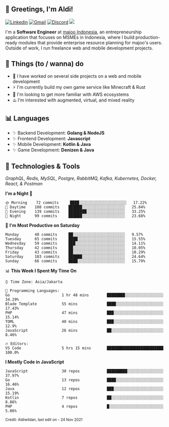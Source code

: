 <!-- Greetings -->
## 👋 Greetings, I'm Aldi!

<!-- Social Media -->
[![Linkedin](https://img.shields.io/badge/-aldiwildan-blue?style=flat&logo=Linkedin&logoColor=white)](https://www.linkedin.com/in/aldiwildan/)
[![Gmail](https://img.shields.io/badge/-aldiwild77@gmail.com-c14438?style=flat&logo=Gmail&logoColor=white)](mailto:aldiwild77@gmail.com)
[![Discord](https://img.shields.io/badge/-Chroma-5663F7?style=flat&logo=Discord&logoColor=white)](https://discord.gg/BUxraQ8)
![](https://komarev.com/ghpvc/?username=aldiwildan77&label=Visitor&color=2bbc8a)

<!-- Introduction -->
I'm a **Software Engineer** at [majoo Indonesia](https://majoo.id), an entrepreneurship application that focuses on MSMEs in Indonesia, where I build production-ready modules that provide enterprise resource planning for majoo's users. Outside of work, I run freelance web and mobile development projects.

## 📃 Things (to / wanna) do
- 🐝 I have worked on several side projects on a web and mobile development
- ⚡ I'm currently build my own game service like Minecraft & Rust
- 🌱 I'm looking to get more familiar with AWS ecosystems
- ♨️ I'm interested with augmented, virtual, and mixed reality

## 📊 Languages
- ✨ Backend Development: **Golang & NodeJS**
- ✨ Frontend Development: **Javascript**
- ✨ Mobile Development: **Kotlin & Java**
- ✨ Game Development: **Denizen & Java**

## 🔧 Technologies & Tools
*GraphQL, Redis, MySQL, Postgre, RabbitMQ, Kafka, Kubernetes, Docker, React, & Postman*

<!--START_SECTION:waka-->
**I'm a Night 🦉** 

```text
🌞 Morning    72 commits     ████░░░░░░░░░░░░░░░░░░░░░   17.22% 
🌆 Daytime    108 commits    ██████░░░░░░░░░░░░░░░░░░░   25.84% 
🌃 Evening    139 commits    ████████░░░░░░░░░░░░░░░░░   33.25% 
🌙 Night      99 commits     ██████░░░░░░░░░░░░░░░░░░░   23.68%

```
📅 **I'm Most Productive on Saturday** 

```text
Monday       40 commits     ██░░░░░░░░░░░░░░░░░░░░░░░   9.57% 
Tuesday      65 commits     ████░░░░░░░░░░░░░░░░░░░░░   15.55% 
Wednesday    59 commits     ███░░░░░░░░░░░░░░░░░░░░░░   14.11% 
Thursday     42 commits     ██░░░░░░░░░░░░░░░░░░░░░░░   10.05% 
Friday       43 commits     ██░░░░░░░░░░░░░░░░░░░░░░░   10.29% 
Saturday     103 commits    ██████░░░░░░░░░░░░░░░░░░░   24.64% 
Sunday       66 commits     ████░░░░░░░░░░░░░░░░░░░░░   15.79%

```


📊 **This Week I Spent My Time On** 

```text
⌚︎ Time Zone: Asia/Jakarta

💬 Programming Languages: 
Go                       1 hr 48 mins        ████████░░░░░░░░░░░░░░░░░   34.29% 
Blade Template           55 mins             ████░░░░░░░░░░░░░░░░░░░░░   17.43% 
PHP                      47 mins             ███░░░░░░░░░░░░░░░░░░░░░░   15.14% 
TOML                     40 mins             ███░░░░░░░░░░░░░░░░░░░░░░   12.9% 
JavaScript               26 mins             ██░░░░░░░░░░░░░░░░░░░░░░░   8.46%

🔥 Editors: 
VS Code                  5 hrs 15 mins       █████████████████████████   100.0%

```

**I Mostly Code in JavaScript** 

```text
JavaScript               30 repos            █████████░░░░░░░░░░░░░░░░   37.97% 
Go                       13 repos            ████░░░░░░░░░░░░░░░░░░░░░   16.46% 
Java                     12 repos            ███░░░░░░░░░░░░░░░░░░░░░░   15.19% 
Kotlin                   7 repos             ██░░░░░░░░░░░░░░░░░░░░░░░   8.86% 
PHP                      4 repos             █░░░░░░░░░░░░░░░░░░░░░░░░   5.06%

```



<!--END_SECTION:waka-->

<sub>Credit: Aldiwildan, last edit on - 24 Nov 2021</sub>
